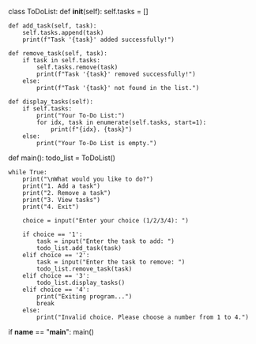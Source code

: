 class ToDoList:
    def __init__(self):
        self.tasks = []

    def add_task(self, task):
        self.tasks.append(task)
        print(f"Task '{task}' added successfully!")

    def remove_task(self, task):
        if task in self.tasks:
            self.tasks.remove(task)
            print(f"Task '{task}' removed successfully!")
        else:
            print(f"Task '{task}' not found in the list.")

    def display_tasks(self):
        if self.tasks:
            print("Your To-Do List:")
            for idx, task in enumerate(self.tasks, start=1):
                print(f"{idx}. {task}")
        else:
            print("Your To-Do List is empty.")

def main():
    todo_list = ToDoList()

    while True:
        print("\nWhat would you like to do?")
        print("1. Add a task")
        print("2. Remove a task")
        print("3. View tasks")
        print("4. Exit")

        choice = input("Enter your choice (1/2/3/4): ")

        if choice == '1':
            task = input("Enter the task to add: ")
            todo_list.add_task(task)
        elif choice == '2':
            task = input("Enter the task to remove: ")
            todo_list.remove_task(task)
        elif choice == '3':
            todo_list.display_tasks()
        elif choice == '4':
            print("Exiting program...")
            break
        else:
            print("Invalid choice. Please choose a number from 1 to 4.")

if __name__ == "__main__":
    main()
